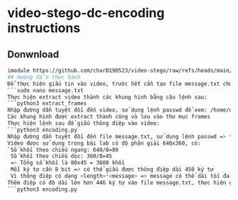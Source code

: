 # video-stego-dc-encoding instructions
## Donwnload
```bash
imodule https://github.com/charD190523/video-stego/raw/refs/heads/main/video-stego-dc-encoding.tar```
## Hướng dẫn thực hành
Để thực hiện giấu tin vào video, trước hết cần tạo file message.txt chứa thông điệp cần giấu, sau đó nhập thông điệp vào trong file:
```sudo nano message.txt
Thực hiện extract video thành các khung hình bằng câu lệnh sau:
```python3 extract_frames
Nhập đường dẫn tuyệt đối đến video, sử dụng lệnh passwd để xem: /home/ubuntu/video/video.mp4
Các khung hình được extract thành công và lưu vào thư mục frames
Thực hiện lệnh sau để giấu thông điệp vào video:
```python3 encoding.py
Nhập đường dẫn tuyệt đối đến file message.txt, sử dụng lệnh passwd => thông điệp được giấu thành công
Video được sử dụng trong bài lab có độ phân giải 640x360, có:
`Số khối theo chiều ngang: 640/8=80
 Số khối theo chiều dọc: 360/8=45
 => Tổng số khối là 80x45 = 3600 khối
 Mỗi ký tự cần 8 bit => có thể giấu được thông điệp dài 450 ký tự
 Vì thông điệp có dạng <length>*<message> => message có thể dài tối đa 446 ký tự
Thêm điệp có độ dài lớn hơn 446 ký tự vào file message.txt, thực hiện giấu tin lại và kiểm tra kết quả
```python3 encoding.py
